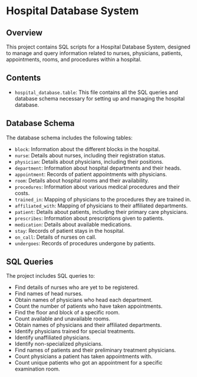 # Hospital Database System

## Overview
This project contains SQL scripts for a Hospital Database System, designed to manage and query information related to nurses, physicians, patients, appointments, rooms, and procedures within a hospital.

## Contents
- `hospital_database.table`: This file contains all the SQL queries and database schema necessary for setting up and managing the hospital database.


## Database Schema
The database schema includes the following tables:
- `block`: Information about the different blocks in the hospital.
- `nurse`: Details about nurses, including their registration status.
- `physician`: Details about physicians, including their positions.
- `department`: Information about hospital departments and their heads.
- `appointment`: Records of patient appointments with physicians.
- `room`: Details about hospital rooms and their availability.
- `procedures`: Information about various medical procedures and their costs.
- `trained_in`: Mapping of physicians to the procedures they are trained in.
- `affiliated_with`: Mapping of physicians to their affiliated departments.
- `patient`: Details about patients, including their primary care physicians.
- `prescribes`: Information about prescriptions given to patients.
- `medication`: Details about available medications.
- `stay`: Records of patient stays in the hospital.
- `on_call`: Details of nurses on call.
- `undergoes`: Records of procedures undergone by patients.

## SQL Queries
The project includes SQL queries to:
- Find details of nurses who are yet to be registered.
- Find names of head nurses.
- Obtain names of physicians who head each department.
- Count the number of patients who have taken appointments.
- Find the floor and block of a specific room.
- Count available and unavailable rooms.
- Obtain names of physicians and their affiliated departments.
- Identify physicians trained for special treatments.
- Identify unaffiliated physicians.
- Identify non-specialized physicians.
- Find names of patients and their preliminary treatment physicians.
- Count physicians a patient has taken appointments with.
- Count unique patients who got an appointment for a specific examination room.
